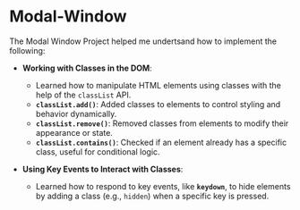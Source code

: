 # Modal-Window

The Modal Window Project helped me undertsand how to implement the following:
- **Working with Classes in the DOM**:
  - Learned how to manipulate HTML elements using classes with the help of the `classList` API.
  - **`classList.add()`**: Added classes to elements to control styling and behavior dynamically.
  - **`classList.remove()`**: Removed classes from elements to modify their appearance or state.
  - **`classList.contains()`**: Checked if an element already has a specific class, useful for conditional logic.

- **Using Key Events to Interact with Classes**:
  - Learned how to respond to key events, like **`keydown`**, to hide elements by adding a class (e.g., `hidden`) when a specific key is pressed.
  
